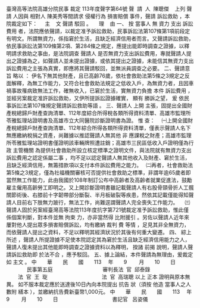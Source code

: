 臺灣高等法院高雄分院民事
裁定
113年度聲字第64號
聲  請  人  陳聰傑    
上列
聲請
人因與
相對人
陳美秀等間請求
侵權行為
損害賠償
事件，聲請
訴訟救助
，本院裁定如下：
    主    文
聲請
駁回
。
    理    由
一、
按
當事人
無
資力
支出
訴訟費用
者，法院應依聲請，以裁定准予訴訟救助，民事訴訟法第107條第1項前段定有明文。所謂無資力，係指窘於生活，且缺乏經濟信用者而言。又聲請訴訟救助，依民事訴訟法第109條第2項、第284條之規定，應提出能即時調查之證據，以釋明請求救助之事由，是法院調查
聲請人
是否無資力支出訴訟費用，專就聲請人提出之證據為之，如聲請人並未提出證據，或依其提出之證據，未能信其無資力支出訴訟費用之主張為真實，即應將其聲請駁回，並無派員調查之必要。
二、聲請意旨
略以
：
伊名下無其他財產，且已高齡76歲，依社會救助法第5條之3規定之反面解釋，為無工作能力，又符合社會救助法規定之低收入戶，為無資力者，且因車禍事故罹病致無法工作，確無收入，已窘於生活，實無資力負擔
本件
訴訟費用
，並經另案裁定准許訴訟救助，又伊所提訴訟證據確實，
顯有
勝訴之望，
爰
依民事訴訟法第107條規定聲請訴訟救助等語
。
三、聲請人
上開
主張，固提出全國財產稅總歸戶財產查詢清單、112年度綜合所得稅各類所得資料清單、高雄市監理所苓雅監理站證明書及高雄市立大同醫院診斷證明書為證。
惟
查：
　㈠上開全國財產稅總歸戶財產查詢清單、112年綜合所得各類所得資料清單，僅表示聲請人名下無應繳納稅捐之資產，尚難據以推認聲請人無其他
非
應課稅之財產；高雄市監理所苓雅監理站證明書僅證明該車輛牌照遭註銷；高雄市三民區低收入戶證明僅為行政
主管機關
為提供社會救助所設立核定標準之證明文件，與法院就有無資力支出訴訟費用之認定係屬二事
，均不足以認定聲請人無其他收入及財產、窘於生活，且缺乏經濟信用，無籌措款項以支付本件訴訟費用之能力。
  ㈡再者，社會救助法第5條之3規定，僅為社福機關審核可否提供社會救助之標準，非謂年逾65歲者即當然無工作能力，此由我國於108年制訂公布中高齡者及高齡者就業促進法，鼓勵雇主僱用高齡勞工即明之。又上開診斷證明書雖記載聲請人有右股骨頸骨折人工髖關節術後、右膝前十字韌帶部分斷裂、半月板破裂等疾患，然依其記載僅能得知聲請人目前右下肢無力跛行，無法工作，尚難逕謂聲請人完全喪失工作能力。
　㈢聲請人固於另案經臺灣高等法院113年度抗字第721號裁定准予訴訟救助，惟此僅係個案判斷，對本件並無
拘束
力，亦非當然得
比附援引
。另佐以聲請人近年來屢對他人提出眾多損害賠償訴訟，均有繳納
裁判
費
等情
，足見其非全無資力，而依聲請人提出之資料，不足以釋明其經濟狀況於其後有何重大變遷。
四、
綜上所述
，聲請人所提證據不足使本院認定其為窘於生活且缺乏經濟信用能力之人，聲請人復未提出其他能即時調查之證據資料以為釋明，
揆諸
前揭
說明，聲請人聲請訴訟救助即
於法不合
，應予駁回。
五、據上論結，本件聲請為無理由，爰裁定如
主文
。
中　　華　　民　　國　　113 　年　　9 　　月　　10　　日
                          民事第五庭    
                              審判長法  官  
邱泰錄
                                    法  官  
王  琁
                                    法  官  高瑞聰
以上
正本
證明與原本無異。
如不服本裁定應於送達後10日內向本院提出
抗告
狀（須按
他造
當事人之人數附
繕本
），並繳納抗告費新臺幣1,000元。
中　　華　　民　　國　　113 　年　　9 　　月　　10　　日
                                    
書記官
  呂姿儀